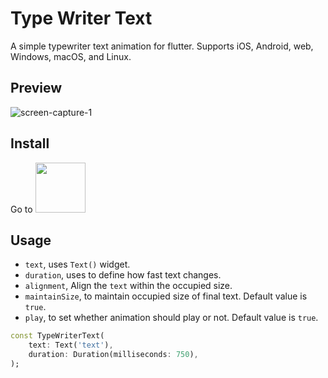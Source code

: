 # Type Writer Text
A simple typewriter text animation for flutter. Supports iOS, Android, web, Windows, macOS, and Linux.

## Preview
![screen-capture-_1_](https://user-images.githubusercontent.com/45191605/162557654-6e98d7be-e198-4089-bc13-6b52f7e4a6e2.gif)
## Install
Go to <a href='https://pub.dev/packages/typewritertext/install'><img width='80px' src='https://pub.dev/static/img/pub-dev-logo.svg?hash=40fqenbgtbjcekk60vd5dg5mr22bv99t'/></a>
## Usage
* `text`, uses `Text()` widget.<br>
* `duration`, uses to define how fast text changes.<br>
* `alignment`, Align the `text` within the occupied size.<br>
* `maintainSize`, to maintain occupied size of final text. Default value is `true`.<br>
* `play`, to set whether animation should play or not. Default value is `true`.

```dart
const TypeWriterText(
    text: Text('text'), 
    duration: Duration(milliseconds: 750),
);
``` 
